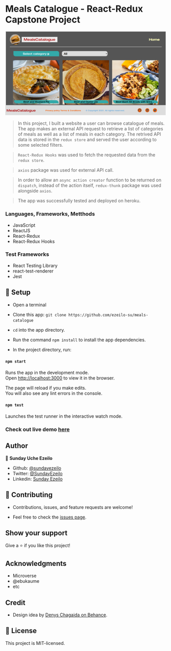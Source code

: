 # Meals Catalogue - React-Redux Capstone Project

![main page](home.png)

> In this project, I built a website a user can browse catalogue of meals. The app makes an external API request to retrieve a list of categories of meals as well as a list of meals in each category. The retrived API data is stored in the ```redux store``` and served the user according to some selected filters.

> ```React-Redux Hooks``` was used to fetch the requested data from the ```redux store```. 

> ```axios``` package was used for external API call.

> In order to allow an ```async action creator``` function to be returned on ```dispatch```, instead of the action itself, ```redux-thunk``` package was used alongside ```axios```.

> The app was successfully tested and deployed on heroku.

### Languages, Frameworks, Metthods

- JavaScript
- ReactJS
- React-Redux
- React-Redux Hooks

### Test Frameworks

- React Testing Library
- react-test-renderer
- Jest


## 📝 Setup

 - Open a terminal
 
 - Clone this app: 
        ```
        git clone https://github.com/ezeilo-su/meals-catalogue
        ```

- ```cd``` into the app directory.

- Run the command ```npm install``` to install the app dependencies.

- In the project directory, run:

#### `npm start`

Runs the app in the development mode.\
Open [http://localhost:3000](http://localhost:3000) to view it in the browser.

The page will reload if you make edits.\
You will also see any lint errors in the console.

#### `npm test`

Launches the test runner in the interactive watch mode.

### Check out live demo [here](https://mealscatalogue.herokuapp.com/)


## Author

👤 **Sunday Uche Ezeilo**

- Github: [@sundayezeilo](https://github.com/ezeilo-su)
- Twitter: [@SundayEzeilo](https://twitter.com/SundayEzeilo)
- Linkedin: [Sunday Ezeilo](https://www.linkedin.com/in/sundayezeilo/)


## 🤝 Contributing

- Contributions, issues, and feature requests are welcome!

- Feel free to check the [issues page](https://github.com/ezeilo-su/meals-catalogue/issues).

## Show your support

Give a ⭐️ if you like this project!


## Acknowledgments

- Microverse
- @ebukaume
- etc

## Credit
- Design idea by [Denys Chagaida on Behance](https://www.behance.net/chagaida).

## 📝 License

This project is MIT-licensed.